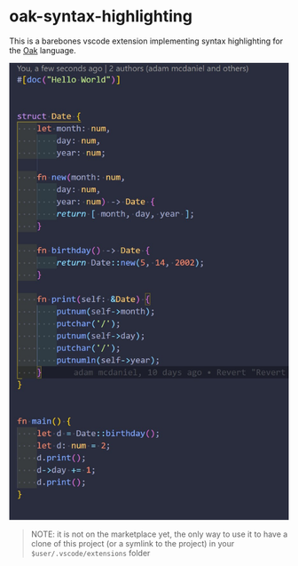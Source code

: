 # oak-syntax-highlighting

This is a barebones vscode extension implementing syntax highlighting for the [Oak]() language.

![example](./assets/syntax_highlighting.jpg)

> NOTE: it is not on the marketplace yet, the only way to use it to have a clone of this project (or a symlink to the project) in your `$user/.vscode/extensions` folder